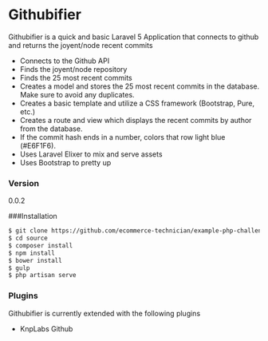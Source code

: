 # Githubifier

Githubifier is a quick and basic Laravel 5 Application that connects to github and returns the joyent/node recent commits

 - Connects to the Github API
 - Finds the joyent/node repository
 - Finds the 25 most recent commits
 - Creates a model and stores the 25 most recent commits in the database. Make sure to avoid any duplicates.
 - Creates a basic template and utilize a CSS framework (Bootstrap, Pure, etc.)
 - Creates a route and view which displays the recent commits by author from the database.
 - If the commit hash ends in a number, colors that row light blue (#E6F1F6).
 - Uses Laravel Elixer to mix and serve assets
 - Uses Bootstrap to pretty up

### Version
0.0.2

###Installation
```sh
$ git clone https://github.com/ecommerce-technician/example-php-challenge/tree/picmonic source
$ cd source
$ composer install
$ npm install
$ bower install
$ gulp
$ php artisan serve
```

### Plugins

Githubifier is currently extended with the following plugins

* KnpLabs Github






